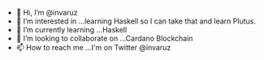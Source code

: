 - 👋 Hi, I’m @invaruz
- 👀 I’m interested in ...learning Haskell so I can take that and learn Plutus.
- 🌱 I’m currently learning ...Haskell
- 💞️ I’m looking to collaborate on ...Cardano Blockchain 
- 📫 How to reach me ...I'm on Twitter @invaruz

<!---
invaruz/invaruz is a ✨ special ✨ repository because its `README.md` (this file) appears on your GitHub profile.
You can click the Preview link to take a look at your changes.
--->
